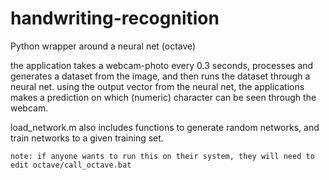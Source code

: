 handwriting-recognition
=======================

Python wrapper around a neural net (octave)

the application takes a webcam-photo every 0.3 seconds, processes and generates a dataset from the image, and then runs the dataset through a neural net.
using the output vector from the neural net, the applications makes a prediction on which (numeric) character can be seen through the webcam.


load_network.m also includes functions to generate random networks, and train networks to a given training set.

    note: if anyone wants to run this on their system, they will need to edit octave/call_octave.bat
